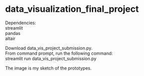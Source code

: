 # data_visualization_final_project
Dependencies:\
streamlit\
pandas \
altair 

Download data_vis_project_submission.py.\
From command prompt, run the following command: \
streamlit run data_vis_project_submission.py

The image is my sketch of the prototypes.
